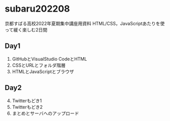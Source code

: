 # subaru202208

京都すばる高校2022年夏期集中講座用資料
HTML/CSS，JavaScriptあたりを使って緩く楽しむ2日間

## Day1

1. GitHubとVisualStudio CodeとHTML
2. CSSとURLとフォルダ階層
3. HTMLとJavaScriptとブラウザ

## Day2

4. Twitterもどき1
5. Twitterもどき2
6. まとめとサーバへのアップロード

